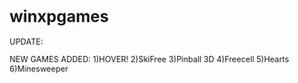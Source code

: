 # winxpgames

UPDATE:

NEW GAMES ADDED:
1)HOVER!
2)SkiFree
3)Pinball 3D
4)Freecell
5)Hearts
6)Minesweeper
